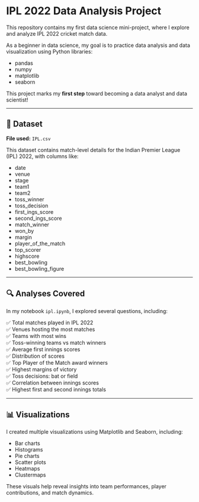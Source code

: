# IPL 2022 Data Analysis Project

This repository contains my first data science mini-project, where I explore and analyze IPL 2022 cricket match data.

As a beginner in data science, my goal is to practice data analysis and data visualization using Python libraries:

- pandas
- numpy
- matplotlib
- seaborn

This project marks my **first step** toward becoming a data analyst and data scientist!

---

## 📁 Dataset

**File used:** `IPL.csv`

This dataset contains match-level details for the Indian Premier League (IPL) 2022, with columns like:

- date
- venue
- stage
- team1
- team2
- toss_winner
- toss_decision
- first_ings_score
- second_ings_score
- match_winner
- won_by
- margin
- player_of_the_match
- top_scorer
- highscore
- best_bowling
- best_bowling_figure

---

## 🔍 Analyses Covered

In my notebook `ipl.ipynb`, I explored several questions, including:

✅ Total matches played in IPL 2022  
✅ Venues hosting the most matches  
✅ Teams with most wins  
✅ Toss-winning teams vs match winners  
✅ Average first innings scores  
✅ Distribution of scores  
✅ Top Player of the Match award winners  
✅ Highest margins of victory  
✅ Toss decisions: bat or field  
✅ Correlation between innings scores  
✅ Highest first and second innings totals

---

## 📊 Visualizations

I created multiple visualizations using Matplotlib and Seaborn, including:

- Bar charts
- Histograms
- Pie charts
- Scatter plots
- Heatmaps
- Clustermaps

These visuals help reveal insights into team performances, player contributions, and match dynamics.
